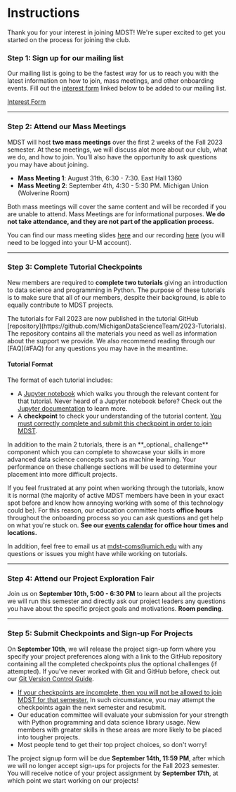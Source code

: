 # Instructions

Thank you for your interest in joining MDST! We're super excited to get you started on the process for joining the club.

### Step 1: Sign up for our mailing list

Our mailing list is going to be the fastest way for us to reach you with the latest information on how to join, mass meetings, and other onboarding events. Fill out the [interest form](https://forms.gle/B5TyHZHL44BcoKNX6) linked below to be added to our mailing list.

<p class="md-button-wrapper"><a class="md-button" href="https://forms.gle/B5TyHZHL44BcoKNX6"> Interest Form</a></p>

<hr>

### Step 2: Attend our Mass Meetings

MDST will host **two mass meetings** over the first 2 weeks of the Fall 2023 semester. At these meetings, we will discuss alot more about our club, what we do, and how to join. You'll also have the opportunity to ask questions you may have about joining.

- **Mass Meeting 1**: August 31th, 6:30 - 7:30. East Hall 1360
- **Mass Meeting 2**: September 4th, 4:30 - 5:30 PM. Michigan Union (Wolverine Room)

Both mass meetings will cover the same content and will be recorded if you are unable to attend. 
Mass Meetings are for informational purposes. **We do not take attendance, and they are not part of the application process.**

You can find our mass meeting slides [here](https://docs.google.com/presentation/d/17dY2_xR_FVxeIpnOmhFHEUQo9eCmQx6KzbvVj7K8YF0/edit?usp=sharing) and our recording [here](https://drive.google.com/file/d/1lztjqm4FDRo1RKCBERAQxN48msrd6CXq/view?usp=drive_link) (you will need to be logged into your U-M account).

<hr>

### Step 3: Complete Tutorial Checkpoints

New members are required to **complete two tutorials** giving an introduction to data science and programming in Python. The purpose of these tutorials is to make sure that all of our members, despite their background, is able to equally contribute to MDST projects.

<div class="callout font-normal">
    The tutorials for Fall 2023 are now published in the tutorial GitHub [repository](https://github.com/MichiganDataScienceTeam/2023-Tutorials). The repository contains all the materials you need as well as information about the support we provide. We also recommend reading through our [FAQ](#FAQ) for any questions you may have in the meantime.
</div>

#### Tutorial Format

The format of each tutorial includes:

- A [Jupyter notebook](https://docs.jupyter.org/en/latest/) which walks you through the relevant content for that tutorial. Never heard of a Jupyter notebook before? Check out the [Jupyter documentation](https://docs.jupyter.org/en/latest/) to learn more.
- A **checkpoint** to check your understanding of the tutorial content. <u>You must correctly complete and submit this checkpoint in order to join MDST</u>.

<div class="callout">
    In addition to the main 2 tutorials, there is an **_optional_ challenge** component which you can complete to showcase your skills in more advanced data science concepts such as machine learning. Your performance on these challenge sections will be used to determine your placement into more difficult projects.
</div>

If you feel frustrated at any point when working through the tutorials, know it is normal (the majority of active MDST members have been in your exact spot before and know how annoying working with some of this technology could be). For this reason, our education committee hosts **office hours** throughout the onboarding process so you can ask questions and get help on what you're stuck on. **See our [events calendar](https://calendar.google.com/calendar/embed?src=c_22ca0c151585760442cad5796fb91bd18b7db11d813e9143e38549aadce65afe%40group.calendar.google.com&ctz=America%2FNew_York) for office hour times and locations.**

In addition, feel free to email us at [mdst-coms@umich.edu](mailto:mdst-coms@umich.edu) with any questions or issues you might have while working on tutorials.

<hr>

### Step 4: Attend our Project Exploration Fair

Join us on **September 10th, 5:00 - 6:30 PM** to learn about all the projects we will run this semester and directly ask our project leaders any questions you have about the specific project goals and motivations. **Room pending**.

<hr>

### Step 5: Submit Checkpoints and Sign-up For Projects

On **September 10th**, we will release the project sign-up form where you specify your project preferences along with a link to the GitHub repository containing all the completed checkpoints plus the optional challenges (if attempted). If you've never worked with Git and GitHub before, check out our [Git Version Control Guide](https://docs.google.com/document/d/1pq42R2xr_yoyhyzWE0ugReHgEKgwLdjrJR4mT3_CQEo/edit?usp=sharing).

- <u>If your checkpoints are incomplete, then you will not be allowed to join MDST for that semester.</u> In such circumstance, you may attempt the checkpoints again the next semester and resubmit.
- Our education committee will evaluate your submission for your strength with Python programming and data science library usage. New members with greater skills in these areas are more likely to be placed into tougher projects.
- Most people tend to get their top project choices, so don't worry!

The project signup form will be due **September 14th, 11:59 PM**, after which we will no longer accept sign-ups for projects for the Fall 2023 semester. You will receive notice of your project assignment by **September 17th**, at which point we start working on our projects!
